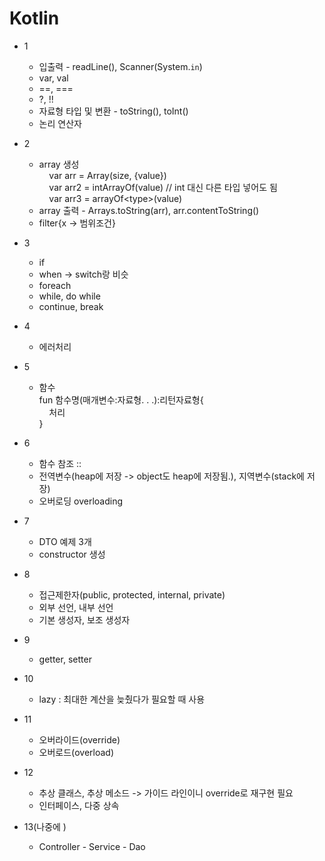 # Kotlin

* 1
  * 입출력 - readLine(), Scanner(System.`in`)
  * var,  val
  * ==,  ===
  * ?,  !!
  * 자료형 타입 및 변환 - toString(), toInt()
  * 논리 연산자

* 2
  * array 생성<br>
  &nbsp;&nbsp;&nbsp; var arr = Array(size, {value})<br>
  &nbsp;&nbsp;&nbsp; var arr2 = intArrayOf(value) // int 대신 다른 타입 넣어도 됨<br>
  &nbsp;&nbsp;&nbsp; var arr3 = arrayOf&lt;type&gt;(value)<br>
  * array 출력 - Arrays.toString(arr), arr.contentToString()
  * filter{x -> 범위조건}

* 3
  * if
  * when -> switch랑 비슷
  * foreach
  * while, do while
  * continue, break

* 4
  * 에러처리

* 5
  * 함수<br>
  fun 함수명(매개변수:자료형. . .):리턴자료형{<br>
  &nbsp;&nbsp;&nbsp; 처리<br>
  }
  
* 6
  * 함수 참조 ::
  * 전역변수(heap에 저장 -> object도 heap에 저장됨.), 지역변수(stack에 저장)
  * 오버로딩 overloading

* 7
  * DTO 예제 3개
  * constructor 생성

* 8
  * 접근제한자(public, protected, internal, private)
  * 외부 선언, 내부 선언
  * 기본 생성자, 보조 생성자

* 9
  * getter, setter

* 10
  * lazy : 최대한 계산을 늦췄다가 필요할 때 사용

* 11
  * 오버라이드(override)
  * 오버로드(overload)

* 12
  * 추상 클래스, 추상 메소드 -> 가이드 라인이니 override로 재구현 필요
  * 인터페이스, 다중 상속

* 13(나중에 )
  * Controller - Service - Dao

